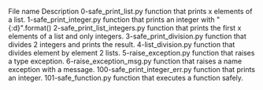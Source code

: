 File name	Description
0-safe_print_list.py	function that prints x elements of a list.
1-safe_print_integer.py	function that prints an integer with "{:d}".format()
2-safe_print_list_integers.py	function that prints the first x elements of a list and only integers.
3-safe_print_division.py	function that divides 2 integers and prints the result.
4-list_division.py	function that divides element by element 2 lists.
5-raise_exception.py	function that raises a type exception.
6-raise_exception_msg.py	function that raises a name exception with a message.
100-safe_print_integer_err.py	function that prints an integer.
101-safe_function.py	function that executes a function safely.
